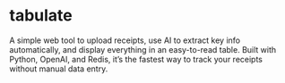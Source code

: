 # tabulate
A simple web tool to upload receipts, use AI to extract key info automatically, and display everything in an easy-to-read table. Built with Python, OpenAI, and Redis, it’s the fastest way to track your receipts without manual data entry.
